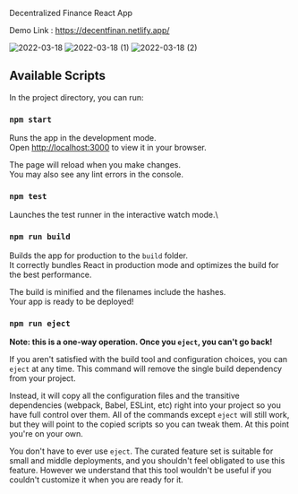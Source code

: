 Decentralized Finance React App 

Demo Link : https://decentfinan.netlify.app/

![2022-03-18](https://user-images.githubusercontent.com/56133988/158989651-4981fc24-0429-4282-b9a3-c06e9cbc4c7b.png)
![2022-03-18 (1)](https://user-images.githubusercontent.com/56133988/158989661-a7e23017-a321-427b-bdb4-f2801fb2dfd1.png)
![2022-03-18 (2)](https://user-images.githubusercontent.com/56133988/158989670-31ab7d77-e476-4f88-9e24-0afa0b79a738.png)


## Available Scripts

In the project directory, you can run:

### `npm start`

Runs the app in the development mode.\
Open [http://localhost:3000](http://localhost:3000) to view it in your browser.

The page will reload when you make changes.\
You may also see any lint errors in the console.

### `npm test`

Launches the test runner in the interactive watch mode.\

### `npm run build`

Builds the app for production to the `build` folder.\
It correctly bundles React in production mode and optimizes the build for the best performance.

The build is minified and the filenames include the hashes.\
Your app is ready to be deployed!

### `npm run eject`

**Note: this is a one-way operation. Once you `eject`, you can't go back!**

If you aren't satisfied with the build tool and configuration choices, you can `eject` at any time. This command will remove the single build dependency from your project.

Instead, it will copy all the configuration files and the transitive dependencies (webpack, Babel, ESLint, etc) right into your project so you have full control over them. All of the commands except `eject` will still work, but they will point to the copied scripts so you can tweak them. At this point you're on your own.

You don't have to ever use `eject`. The curated feature set is suitable for small and middle deployments, and you shouldn't feel obligated to use this feature. However we understand that this tool wouldn't be useful if you couldn't customize it when you are ready for it.
